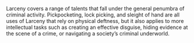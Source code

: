 Larceny covers a range of talents that fall under the general penumbra of criminal activity. Pickpocketing, lock picking, and sleight of hand are all uses of Larceny that rely on physical deftness, but it also applies to more intellectual tasks such as creating an effective disguise, hiding evidence at the scene of a crime, or navigating a society’s criminal underworld.